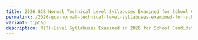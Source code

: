 ```yaml
---
title: 2026 GCE Normal Technical Level Syllabuses Examined for School Candidates
permalink: /2026-gce-normal-technical-level-syllabuses-examined-for-school-candidates/
variant: tiptap
description: N(T)-Level Syllabuses Examined in 2026 for School Candidates
---
```

